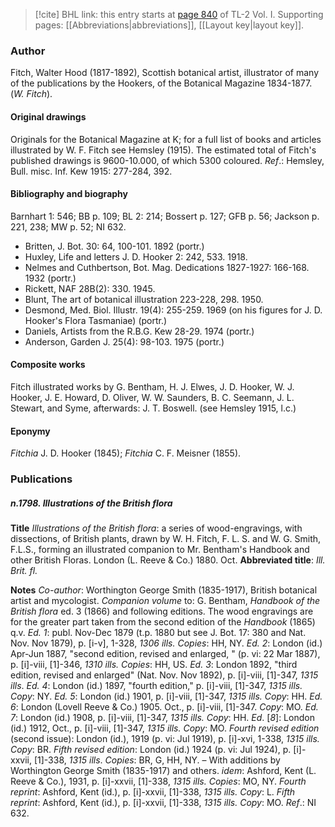 > [!cite] BHL link: this entry starts at [page 840](https://www.biodiversitylibrary.org/item/103414#page/888/mode/1up) of TL-2 Vol. I.
> Supporting pages: [[Abbreviations|abbreviations]], [[Layout key|layout key]].

### Author

Fitch, Walter Hood (1817-1892), Scottish botanical artist, illustrator of many of the publications by the Hookers, of the Botanical Magazine 1834-1877. (*W. Fitch*).

#### Original drawings

Originals for the Botanical Magazine at K; for a full list of books and articles illustrated by W. F. Fitch see Hemsley (1915). The estimated total of Fitch's published drawings is 9600-10.000, of which 5300 coloured.
*Ref*.: Hemsley, Bull. misc. Inf. Kew 1915: 277-284, 392.

#### Bibliography and biography

Barnhart 1: 546; BB p. 109; BL 2: 214; Bossert p. 127; GFB p. 56; Jackson p. 221, 238; MW p. 52; NI 632.
- Britten, J. Bot. 30: 64, 100-101. 1892 (portr.)
- Huxley, Life and letters J. D. Hooker 2: 242, 533. 1918.
- Nelmes and Cuthbertson, Bot. Mag. Dedications 1827-1927: 166-168. 1932 (portr.)
- Rickett, NAF 28B(2): 330. 1945.
- Blunt, The art of botanical illustration 223-228, 298. 1950.
- Desmond, Med. Biol. Illustr. 19(4): 255-259. 1969 (on his figures for J. D. Hooker's Flora Tasmaniae) (portr.)
- Daniels, Artists from the R.B.G. Kew 28-29. 1974 (portr.)
- Anderson, Garden J. 25(4): 98-103. 1975 (portr.)

#### Composite works

Fitch illustrated works by G. Bentham, H. J. Elwes, J. D. Hooker, W. J. Hooker, J. E. Howard, D. Oliver, W. W. Saunders, B. C. Seemann, J. L. Stewart, and Syme, afterwards: J. T. Boswell. (see Hemsley 1915, l.c.)

#### Eponymy

*Fitchia* J. D. Hooker (1845); *Fitchia* C. F. Meisner (1855).

### Publications

##### n.1798. Illustrations of the British flora

**Title**
*Illustrations of the British flora*: a series of wood-engravings, with dissections, of British plants, drawn by W. H. Fitch, F. L. S. and W. G. Smith, F.L.S., forming an illustrated companion to Mr. Bentham's Handbook and other British Floras. London (L. Reeve & Co.) 1880. Oct.
**Abbreviated title**: *Ill. Brit. fl.*

**Notes**
*Co-author*: Worthington George Smith (1835-1917), British botanical artist and mycologist.
*Companion volume* to: G. Bentham, *Handbook of the British flora* ed. 3 (1866) and following editions. The wood engravings are for the greater part taken from the second edition of the *Handbook* (1865) q.v.
*Ed. 1*: publ. Nov-Dec 1879 (t.p. 1880 but see J. Bot. 17: 380 and Nat. Nov. Nov 1879), p. \[i-v\], 1-328, *1306 ills. Copies*: HH, NY.
*Ed. 2*: London (id.) Apr-Jun 1887, "second edition, revised and enlarged, " (p. vi: 22 Mar 1887), p. \[i\]-viii, \[1\]-346, *1310 ills. Copies*: HH, US.
*Ed. 3*: London 1892, "third edition, revised and enlarged" (Nat. Nov. Nov 1892), p. \[i\]-viii, \[1\]-347, *1315 ills*.
*Ed. 4*: London (id.) 1897, "fourth edition," p. \[i\]-viii, \[1\]-347, *1315 ills. Copy*: NY.
*Ed. 5*: London (id.) 1901, p. \[i\]-viii, \[1\]-347, *1315 ills. Copy*: HH.
*Ed. 6*: London (Lovell Reeve & Co.) 1905. Oct., p. \[i\]-viii, \[1\]-347. *Copy*: MO.
*Ed. 7*: London (id.) 1908, p. \[i\]-viii, \[1\]-347, *1315 ills. Copy*: HH.
*Ed*. \[*8*\]: London (id.) 1912, Oct., p. \[i\]-viii, \[1\]-347, *1315 ills. Copy*: MO.
*Fourth revised edition* (second issue): London (id.), 1919 (p. vi: Jul 1919), p. \[i\]-xvi, 1-338, *1315 ills. Copy*: BR.
*Fifth revised edition*: London (id.) 1924 (p. vi: Jul 1924), p. \[i\]-xxvii, \[1\]-338, *1315 ills*.
*Copies*: BR, G, HH, NY. – With additions by Worthington George Smith (1835-1917) and others.
*idem*: Ashford, Kent (L. Reeve & Co.), 1931, p. \[i\]-xxvii, \[1\]-338, *1315 ills. Copies*: MO, NY.
*Fourth reprint*: Ashford, Kent (id.), p. \[i\]-xxvii, \[1\]-338, *1315 ills. Copy*: L.
*Fifth reprint*: Ashford, Kent (id.), p. \[i\]-xxvii, \[1\]-338, *1315 ills. Copy*: MO.
*Ref*.: NI 632.

